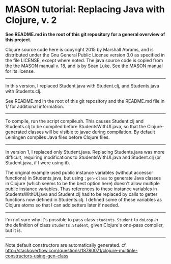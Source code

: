 MASON tutorial: Replacing Java with Clojure, v. 2
====

**See README.md in the root of this git repository for a general overview
of this project.**

Clojure source code here is copyright 2015 by Marshall Abrams, and is
distributed under the Gnu General Public License version 3.0 as
specified in the file LICENSE, except where noted.  The java source code
is copied from the the MASON manual v. 18, and is by Sean Luke.  See the
MASON manual for its license.

----------

In this version, I replaced Student.java with Student.clj, and
Students.java with Students.clj.

See README.md in the root of this git repository and the README.md file
in 1/ for additional information.

----------

To compile, run the script compile.sh.  This causes Student.clj and
Students.clj to be compiled before StudentsWithUI.java, so that the
Clojure-generated classes will be visible to javac during compilation.
By default Leiningen compiles Java files before Clojure files.

----------

In version 1, I replaced only Student.java.  Replacing Students.java was
more difficult, requiring modifications to StudentsWithUI.java and
Student.clj (or Student.java, if I were using it).

The original example used public instance variables (without accessor
functions) in Students.java, but using `:gen-class` to generate Java
classes in Clojure (which seems to be the best option here) doesn't
allow multiple public instance variables.  Thus references to these
instance variables in StudentsWithUI.java and Student.clj had to be
replaced by calls to getter functions now defined in Students.clj.  I
defined some of these variables as Clojure atoms so that I can add
setters later if needed.

----------

I'm not sure why it's possible to pass class `students.Student` to
`doLoop` *in* the definition of class `students.Student`, given
Clojure's one-pass compiler, but it is.

----------

Note default constructors are automatically generated.
cf. http://stackoverflow.com/questions/18780071/clojure-multiple-constructors-using-gen-class
